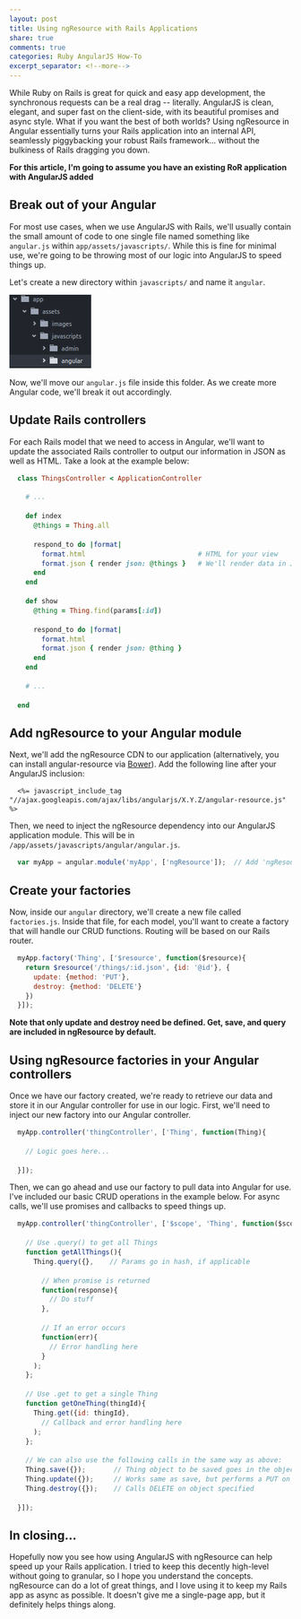 ```yaml
---
layout: post
title: Using ngResource with Rails Applications
share: true
comments: true
categories: Ruby AngularJS How-To
excerpt_separator: <!--more-->
---
```


While Ruby on Rails is great for quick and easy app development, the synchronous requests can be a real drag -- literally. AngularJS is clean, elegant, and super fast on the client-side, with its beautiful promises and async style. What if you want the best of both worlds? Using ngResource in Angular essentially turns your Rails application into an internal API, seamlessly piggybacking your robust Rails framework... without the bulkiness of Rails dragging you down.

<!--more-->

**For this article, I'm going to assume you have an existing RoR application with AngularJS added**

## Break out of your Angular
For most use cases, when we use AngularJS with Rails, we'll usually contain the small amount of code to one single file named something like `angular.js` within `app/assets/javascripts/`. While this is fine for minimal use, we're going to be throwing most of our logic into AngularJS to speed things up.

Let's create a new directory within `javascripts/` and name it `angular`.

![angular folder](/images/angular_folder.png)

Now, we'll move our `angular.js` file inside this folder. As we create more Angular code, we'll break it out accordingly.

## Update Rails controllers
For each Rails model that we need to access in Angular, we'll want to update the associated Rails controller to output our information in JSON as well as HTML. Take a look at the example below:

```ruby
  class ThingsController < ApplicationController

    # ...

    def index
      @things = Thing.all

      respond_to do |format|
        format.html                            # HTML for your view
        format.json { render json: @things }   # We'll render data in JSON for AngularJS
      end
    end

    def show                                    
      @thing = Thing.find(params[:id])

      respond_to do |format|
        format.html                             
        format.json { render json: @thing }     
      end  
    end

    # ...

  end
```

## Add ngResource to your Angular module
Next, we'll add the ngResource CDN to our application (alternatively, you can install angular-resource via [Bower](http://bower.io)). Add the following line after your AngularJS inclusion:

```
  <%= javascript_include_tag "//ajax.googleapis.com/ajax/libs/angularjs/X.Y.Z/angular-resource.js" %>
```

Then, we need to inject the ngResource dependency into our AngularJS application module. This will be in `/app/assets/javascripts/angular/angular.js`.

```javascript
  var myApp = angular.module('myApp', ['ngResource']);  // Add 'ngResource' to your module
```

## Create your factories
Now, inside our `angular` directory, we'll create a new file called `factories.js`. Inside that file, for each model, you'll want to create a factory that will handle our CRUD functions. Routing will be based on our Rails router.

```javascript
  myApp.factory('Thing', ['$resource', function($resource){
    return $resource('/things/:id.json', {id: '@id'}, {
      update: {method: 'PUT'},
      destroy: {method: 'DELETE'}
    })
  }]);
```

**Note that only update and destroy need be defined. Get, save, and query are included in ngResource by default.**

## Using ngResource factories in your Angular controllers
Once we have our factory created, we're ready to retrieve our data and store it in our Angular controller for use in our logic. First, we'll need to inject our new factory into our Angular controller.

```javascript
  myApp.controller('thingController', ['Thing', function(Thing){

    // Logic goes here...

  }]);
```

Then, we can go ahead and use our factory to pull data into Angular for use. I've included our basic CRUD operations in the example below. For async calls, we'll use promises and callbacks to speed things up.

```javascript
  myApp.controller('thingController', ['$scope', 'Thing', function($scope, Thing){

    // Use .query() to get all Things
    function getAllThings(){
      Thing.query({},    // Params go in hash, if applicable

        // When promise is returned
        function(response){
          // Do stuff
        },

        // If an error occurs
        function(err){
          // Error handling here
        }
      );
    };

    // Use .get to get a single Thing
    function getOneThing(thingId){
      Thing.get({id: thingId},
        // Callback and error handling here
      );
    };

    // We can also use the following calls in the same way as above:
    Thing.save({});       // Thing object to be saved goes in the object hash
    Thing.update({});     // Works same as save, but performs a PUT on existing object
    Thing.destroy({});    // Calls DELETE on object specified

  }]);
```

## In closing...
Hopefully now you see how using AngularJS with ngResource can help speed up your Rails application. I tried to keep this decently high-level without going to granular, so I hope you understand the concepts. ngResource can do a lot of great things, and I love using it to keep my Rails app as async as possible. It doesn't give me a single-page app, but it definitely helps things along.
